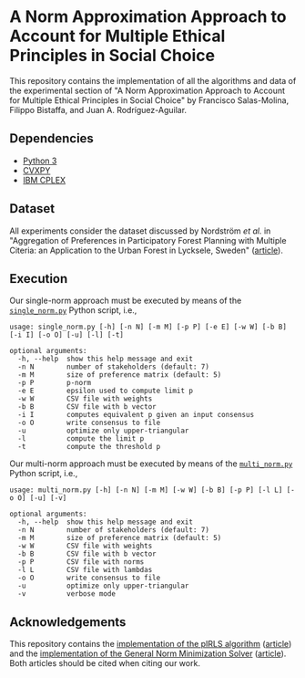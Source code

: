 A Norm Approximation Approach to Account for Multiple Ethical Principles in Social Choice
===================
This repository contains the implementation of all the algorithms and data of the experimental section of
"A Norm Approximation Approach to Account for Multiple Ethical Principles in Social Choice"
by Francisco Salas-Molina, Filippo Bistaffa, and Juan A. Rodríguez-Aguilar.

Dependencies
----------
 - [Python 3](https://www.python.org/downloads/)
 - [CVXPY](https://www.cvxpy.org/)
 - [IBM CPLEX](https://www.ibm.com/products/ilog-cplex-optimization-studio)

Dataset
----------
All experiments consider the dataset discussed by Nordström *et al.* in "Aggregation of Preferences in Participatory Forest Planning with Multiple Citeria: an Application to the Urban Forest in Lycksele, Sweden"
([article](https://doi.org/10.1139/X09-107)).

Execution
----------
Our single-norm approach must be executed by means of the [`single_norm.py`](single_norm.py) Python script, i.e.,
```
usage: single_norm.py [-h] [-n N] [-m M] [-p P] [-e E] [-w W] [-b B] [-i I] [-o O] [-u] [-l] [-t]

optional arguments:
  -h, --help  show this help message and exit
  -n N        number of stakeholders (default: 7)
  -m M        size of preference matrix (default: 5)
  -p P        p-norm
  -e E        epsilon used to compute limit p
  -w W        CSV file with weights
  -b B        CSV file with b vector
  -i I        computes equivalent p given an input consensus
  -o O        write consensus to file
  -u          optimize only upper-triangular
  -l          compute the limit p
  -t          compute the threshold p
```
Our multi-norm approach must be executed by means of the [`multi_norm.py`](multi_norm.py) Python script, i.e.,
```
usage: multi_norm.py [-h] [-n N] [-m M] [-w W] [-b B] [-p P] [-l L] [-o O] [-u] [-v]

optional arguments:
  -h, --help  show this help message and exit
  -n N        number of stakeholders (default: 7)
  -m M        size of preference matrix (default: 5)
  -w W        CSV file with weights
  -b B        CSV file with b vector
  -p P        CSV file with norms
  -l L        CSV file with lambdas
  -o O        write consensus to file
  -u          optimize only upper-triangular
  -v          verbose mode
```

Acknowledgements
----------
This repository contains the [implementation of the pIRLS algorithm](https://github.com/fast-algos/pIRLS) ([article](https://papers.nips.cc/paper/2019/hash/46c7cb50b373877fb2f8d5c4517bb969-Abstract.html)) and the [implementation of the General Norm Minimization Solver](https://github.com/yasumat/NormMinimization) ([article](http://www-infobiz.ist.osaka-u.ac.jp/wp-content/uploads/paper/pdf/e-heritage_ACCV2016_FGNA.pdf)). Both articles should be cited when citing our work.
